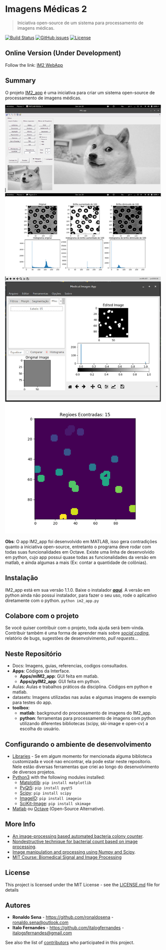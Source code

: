 # Imagens Médicas 2
>Iniciativa open-source de um sistema para processamento de imagens médicas.

[![Build Status](https://travis-ci.com/italogsfernandes/imagens-medicas-2.svg?branch=master)](https://travis-ci.com/italogsfernandes/imagens-medicas-2)
[![GitHub issues](https://img.shields.io/github/issues/italogsfernandes/imagens-medicas-2.svg)](https://github.com/italogsfernandes/imagens-medicas-2/issues)
[![License](https://img.shields.io/github/license/italogsfernandes/imagens-medicas-2.svg)](LICENSE)

## Online Version (Under Development)
Follow the link: [IM2 WebApp](http://italogsfernandes.com/imagens-medicas-2)

## Summary

O projeto [IM2_app](https://github.com/ronaldosena/imagens-medicas-2) é uma iniciativa para criar um sistema open-source  de processamento de imagens médicas.

![](docs/im2_app_doge_screenshot.png)
![](docs/aula_1_blood_screenshot.png)
![](docs/colonies_counter_screenshot.jpeg)
![](docs/regios_encontradas_screenshot.png)

**Obs**: O app IM2_app foi desenvolvido em MATLAB, isso gera contradições quanto a iniciativa open-source, entretanto o programa deve rodar com todas suas funcionalidades em Octave.
Existe uma linha de desenvolvido em python, cujo app possui quase todas as funcionalidades da versão em matlab,  e ainda algumas a mais (Ex: contar a quantidade de colônias).

## Instalação
IM2_app está em sua versão 1.1.0. Baixe o instalador [__*aqui*__](https://goo.gl/59uwRe).
A versão em python ainda não possui instalador, para fazer o seu uso, rode o aplicativo diretamente com o python.
``python im2_app.py``

## Colabore com o projeto

Se você quiser contribuir com o projeto, toda ajuda será bem-vinda. Contribuir também é uma forma de aprender mais sobre [*social coding*](http://opentechschool.github.io/social-coding/), relatório de bugs, sugestões de desenvolvimento, *pull requests*...

## Neste Repositório
- Docs: Imagens, guias, referencias, codigos consultados.
- **Apps**: Códigos da Interface.
    - **Apps/mIM2_app**: GUI feita em matlab.
    - **Apps/pyIM2_app**: GUI feita em python.
- Aulas: Aulas e trabalhos práticos da disciplina. Códigos em python e matlab.
- datasets: Imagens utilizadas nas aulas e algumas imagens de exemplo para testes do app.
- **toolbox**:
    - **matlab**: background do processamento de imagens do IM2_app.
    - **python**: ferramentas para processamento de imagens com python utilizando diferentes bibliotecas (scipy, ski-image e open-cv) a escolha do usuário.

## Configurando o ambiente de desenvolvimento
* [Libraries](https://github.com/italogfernandes/libraries) - Se em algum momento for mencionada alguma biblioteca customizada e você nao encontrar, ela pode estar neste repositorio. Nele estão diversas ferramentas que criei ao longo do desenvolvimento de diversos projetos.
* [Python3](https://www.python.org/downloads/) with the following modules installed:
    * [Matplotlib](https://pypi.python.org/pypi/matplotlib): ``pip install matplotlib``
    * [PyQt5](https://pypi.python.org/pypi/PyQt5): ``pip install pyqt5``
    * [Scipy](https://pypi.python.org/pypi/scipy): ``pip install scipy``
    * [ImageIO](https://pypi.python.org/pypi/imageio): ``pip install imageio``
    * [SciKit-Image](https://pypi.python.org/pypi/scikit-image): ``pip install skimage``
* [Matlab](https://www.mathworks.com/pricing-licensing.html?prodcode=ML&intendeduse=student) ou [Octave](https://www.gnu.org/software/octave/) (Open-Source Alternative).

## More Info
* [An image-processing based automated bacteria colony counter](http://ieeexplore.ieee.org/document/5291926/).
* [Nondestructive technique for bacterial count based on image processing](http://www.oatext.com/Nondestructive-technique-for-bacterial-count-based-on-image-processing.php).
* [Image manipulation and processing using Numpy and Scipy](http://www.scipy-lectures.org/advanced/image_processing/index.html).
* [MIT Course: Biomedical Signal and Image Processing](https://ocw.mit.edu/courses/health-sciences-and-technology/hst-582j-biomedical-signal-and-image-processing-spring-2007/index.htm)

## License

This project is licensed under the MIT License - see the [LICENSE.md](LICENSE.md) file for details

## Autores

* **Ronaldo Sena** - https://github.com/ronaldosena - ronaldo.sena@outlook.com
* **Italo Fernandes** - https://github.com/italogfernandes - italogsfernandes@gmail.com

See also the list of [contributors](https://github.com/ronaldosena/imagens-medicas-2/contributors) who participated in this project.
